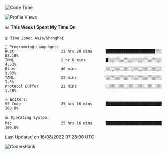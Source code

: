 <!--START_SECTION:waka-->
![Code Time](http://img.shields.io/badge/Code%20Time-1%2C625%20hrs%2057%20mins-blue)

![Profile Views](http://img.shields.io/badge/Profile%20Views-55-blue)

📊 **This Week I Spent My Time On** 

```text
⌚︎ Time Zone: Asia/Shanghai

💬 Programming Languages: 
Rust                     22 hrs 20 mins      ██████████████████████░░░   88.18% 
TOML                     1 hr 8 mins         █░░░░░░░░░░░░░░░░░░░░░░░░   4.53% 
Other                    46 mins             ░░░░░░░░░░░░░░░░░░░░░░░░░   3.03% 
YAML                     22 mins             ░░░░░░░░░░░░░░░░░░░░░░░░░   1.5% 
Protocol Buffer          22 mins             ░░░░░░░░░░░░░░░░░░░░░░░░░   1.48%

🔥 Editors: 
VS Code                  25 hrs 16 mins      █████████████████████████   100.0%

💻 Operating System: 
Mac                      25 hrs 16 mins      █████████████████████████   100.0%

```


 Last Updated on 16/08/2022 07:28:00 UTC
<!--END_SECTION:waka-->

![CodersRank](https://cr-skills-chart-widget.azurewebsites.net/api/api?username=BugenZhao&padding=16&tooltip=true&branding=false&sort-by-score=true&skills=Rust%2C%20Swift%2C%20C%2C%20TypeScript%2C%20Java%2C%20Go%2C%20Dart%2C%20C%2B%2B%2C%20Python%2C%20Assembly%2C%20Shell%2C%20Kotlin)
